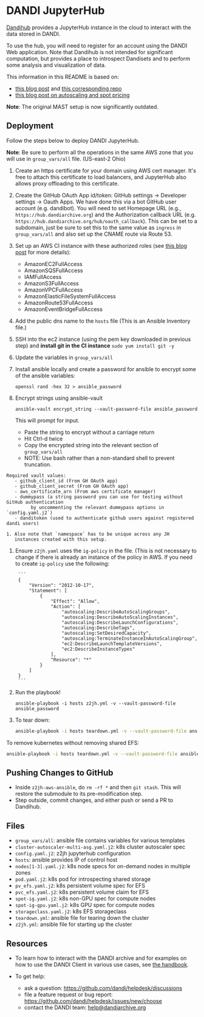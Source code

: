 # DANDI JupyterHub

[Dandihub](https://hub.dandiarchive.org) provides a JupyterHub instance in the cloud to interact with the data stored in DANDI.

To use the hub, you will need to register for an account using the DANDI Web application. Note that Dandihub is not intended for significant computation, but provides a place to introspect Dandisets and to perform some analysis and visualization of data.

This information in this README is based on:
- [this blog post](https://mast-labs.stsci.io/2019/02/zero-to-jupyterhub-with-ansible)
 and [this corresponding repo](https://github.com/spacetelescope/z2jh-aws-ansible)
- [this blog post on autoscaling and spot pricing]( https://web.archive.org/web/20220127043940/https://www.replex.io/blog/the-ultimate-guide-to-deploying-kubernetes-cluster-on-aws-ec2-spot-instances-using-kops-and-eks)

**Note**: The original MAST setup is now significantly outdated.

## Deployment

Follow the steps below to deploy DANDI JupyterHub.

**Note**: Be sure to perform all the operations in the same AWS zone
that you will use in `group_vars/all` file. (US-east-2 Ohio)

1. Create an https certificate for your domain using AWS cert manager.
  It's free to attach this certificate to load balancers, and JupyterHub also allows
  proxy offloading to this certificate.

1. Create the GitHub OAuth App id/token: GitHub settings -> Developer settings -> Oauth Apps.
We have done this via a bot GitHub user account (e.g. dandibot). You
will need to set Homepage URL (e.g., `https://hub.dandiarchive.org`) and
the Authorization callback URL (e.g.
`https://hub.dandiarchive.org/hub/oauth_callback`). This can be set to a
subdomain, just be sure to set this to the same value as `ingress` in
`group_vars/all` and also set up the CNAME route via Route 53.

1. Set up an AWS CI instance with these authorized roles
(see [this blog post](https://mast-labs.stsci.io/2019/02/zero-to-jupyterhub-with-ansible) for more details):
    - AmazonEC2FullAccess
    - AmazonSQSFullAccess
    - IAMFullAccess
    - AmazonS3FullAccess
    - AmazonVPCFullAccess
    - AmazonElasticFileSystemFullAccess
    - AmazonRoute53FullAccess
    - AmazonEventBridgeFullAccess

1. Add the public dns name to the `hosts` file (This is an Ansible Inventory file.)

1. SSH into the ec2 instance (using the pem key downloaded in previous
   step) and **install git in the CI instance** `sudo yum install git -y`

1. Update the variables in `group_vars/all`

  1. Install ansible locally and create a password for ansible to encrypt some of
       the ansible variables:

       `openssl rand -hex 32 > ansible_password`

  1. Encrypt strings using ansible-vault

     `ansible-vault encrypt_string --vault-password-file ansible_password`

       This will prompt for input.
       - Paste the string to encrypt without a carriage return
       - Hit Ctrl-d twice
       - Copy the encrypted string into the relevant section of `group_vars/all`
       - NOTE: Use bash rather than a non-standard shell to prevent
           truncation.

    Required vault values:
       - github_client_id (From GH OAuth app)
       - github_client_secret (From GH OAuth app)
       - aws_certificate_arn (From aws certificate manager)
       - dummypass (a string password you can use for testing without GitHub authentication
             by uncommenting the relevant dummypass options in `config.yaml.j2`)
       - danditoken (used to authenticate github users against registered dandi users)

    1. Also note that `namespace` has to be unique across any JH
       instances created with this setup.

1. Ensure `z2jh.yaml` uses the `ig-policy` in the file. (This
   is not necessary to change if there is already an instance of the
   policy in AWS. If you need to create `ig-policy` use the following:

        ```
        {
            "Version": "2012-10-17",
            "Statement": [
                {
                    "Effect": "Allow",
                    "Action": [
                        "autoscaling:DescribeAutoScalingGroups",
                        "autoscaling:DescribeAutoScalingInstances",
                        "autoscaling:DescribeLaunchConfigurations",
                        "autoscaling:DescribeTags",
                        "autoscaling:SetDesiredCapacity",
                        "autoscaling:TerminateInstanceInAutoScalingGroup",
                        "ec2:DescribeLaunchTemplateVersions",
                        "ec2:DescribeInstanceTypes"
                    ],
                    "Resource": "*"
                }
            ]
        }
        ```

1. Run the playbook! 

    `ansible-playbook -i hosts z2jh.yml -v --vault-password-file ansible_password`

1. To tear down:

    ```bash
    ansible-playbook -i hosts teardown.yml -v --vault-password-file ansible_password -t all-fixtures
    ```

To remove kubernetes without removing shared EFS:
```bash
ansible-playbook -i hosts teardown.yml -v --vault-password-file ansible_password -t kubernetes
```

## Pushing Changes to GitHub

- Inside `z2jh-aws-ansible`, do `rm -rf *` and then `git stash`. This will restore the submodule to its
  pre-modification step.
- Step outside, commit changes, and either push or send a PR to Dandihub.

## Files

- `group_vars/all`: ansible file contains variables for various templates
- `cluster-autoscaler-multi-asg.yaml.j2`: k8s cluster autoscaler spec
- `config.yaml.j2`: z2jh jupyterhub configuration
- `hosts`: ansible provides IP of control host
- `nodes[1-3].yaml.j2`: k8s node specs for on-demand nodes in multiple zones
- `pod.yaml.j2`: k8s pod for introspecting shared storage
- `pv_efs.yaml.j2`: k8s persistent volume spec for EFS
- `pvc_efs.yaml.j2`: k8s persistent volume claim for EFS
- `spot-ig.yaml.j2`: k8s non-GPU spec for compute nodes
- `spot-ig-gpu.yaml.j2`: k8s GPU spec for compute nodes
- `storageclass.yaml.j2`: k8s EFS storageclass
- `teardown.yml`: ansible file for tearing down the cluster
- `z2jh.yml`: ansible file for starting up the cluster

## Resources

* To learn how to interact with the DANDI archive and for examples on how to use the DANDI Client in various use cases,
see [the handbook](https://www.dandiarchive.org/handbook/).

* To get help:
  - ask a question: https://github.com/dandi/helpdesk/discussions
  - file a feature request or bug report: https://github.com/dandi/helpdesk/issues/new/choose
  - contact the DANDI team: help@dandiarchive.org
